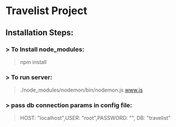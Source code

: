 # Travelist Project
>
## Installation Steps:
### > To Install node_modules: 
> npm install
### > To run server: 
> ./node_modules/nodemon/bin/nodemon.js www.js
### > pass db connection params in config file:
> HOST: "localhost",USER: "root",PASSWORD: "", DB: "travelist"